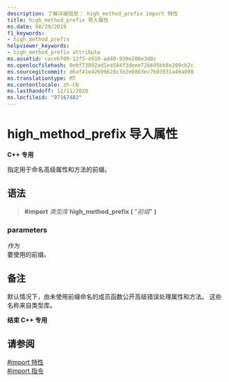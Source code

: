 ```yaml
---
description: 了解详细信息： high_method_prefix import 特性
title: high_method_prefix 导入属性
ms.date: 08/29/2019
f1_keywords:
- high_method_prefix
helpviewer_keywords:
- high_method_prefix attribute
ms.assetid: cacebf09-12f5-4919-ad40-939e206e340c
ms.openlocfilehash: 0ebf73892ad1ea544f3deee726695bb8e209cb2c
ms.sourcegitcommit: d6af41e42699628c3e2e6063ec7b03931a49a098
ms.translationtype: MT
ms.contentlocale: zh-CN
ms.lasthandoff: 12/11/2020
ms.locfileid: "97167482"
---
```

# <a name="high_method_prefix-import-attribute"></a>high_method_prefix 导入属性

**C++ 专用**

指定用于命名高级属性和方法的前缀。

## <a name="syntax"></a>语法

> **#import** *类型库* **high_method_prefix (** "*前缀*" **)**

### <a name="parameters"></a>parameters

*作为*\
要使用的前缀。

## <a name="remarks"></a>备注

默认情况下，由未使用前缀命名的成员函数公开高级错误处理属性和方法。 这些名称来自类型库。

**结束 C++ 专用**

## <a name="see-also"></a>请参阅

[#import 特性](../preprocessor/hash-import-attributes-cpp.md)\
[#import 指令](../preprocessor/hash-import-directive-cpp.md)
